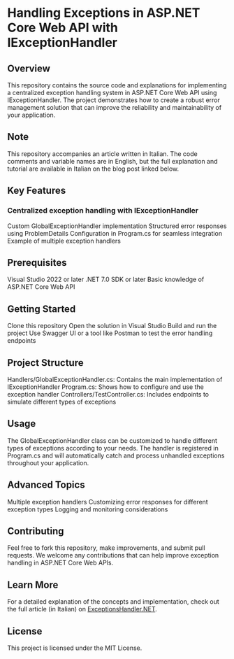 # Handling Exceptions in ASP.NET Core Web API with IExceptionHandler

## Overview

This repository contains the source code and explanations for implementing a centralized exception handling system in ASP.NET Core Web API using IExceptionHandler. The project demonstrates how to create a robust error management solution that can improve the reliability and maintainability of your application.

## Note

This repository accompanies an article written in Italian. The code comments and variable names are in English, but the full explanation and tutorial are available in Italian on the blog post linked below.

## Key Features

### Centralized exception handling with IExceptionHandler
Custom GlobalExceptionHandler implementation
Structured error responses using ProblemDetails
Configuration in Program.cs for seamless integration
Example of multiple exception handlers

## Prerequisites

Visual Studio 2022 or later
.NET 7.0 SDK or later
Basic knowledge of ASP.NET Core Web API

## Getting Started

Clone this repository
Open the solution in Visual Studio
Build and run the project
Use Swagger UI or a tool like Postman to test the error handling endpoints

## Project Structure

Handlers/GlobalExceptionHandler.cs: Contains the main implementation of IExceptionHandler
Program.cs: Shows how to configure and use the exception handler
Controllers/TestController.cs: Includes endpoints to simulate different types of exceptions

## Usage
The GlobalExceptionHandler class can be customized to handle different types of exceptions according to your needs. The handler is registered in Program.cs and will automatically catch and process unhandled exceptions throughout your application.

## Advanced Topics

Multiple exception handlers
Customizing error responses for different exception types
Logging and monitoring considerations

## Contributing
Feel free to fork this repository, make improvements, and submit pull requests. We welcome any contributions that can help improve exception handling in ASP.NET Core Web APIs.

## Learn More
For a detailed explanation of the concepts and implementation, check out the full article (in Italian) on [ExceptionsHandler.NET](https://cosminirimescu.com/gestione-errori-in-net-core-con-iexceptionhandler/).

## License
This project is licensed under the MIT License.
